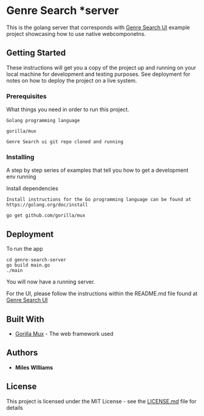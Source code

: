 # Genre Search *server

This is the golang server that corresponds with [Genre Search UI](https://www.github.com/MilesWilliams/genre-search-ui)  example project showcasing how to use native webcomponetns.

## Getting Started

These instructions will get you a copy of the project up and running on your local machine for development and testing purposes. See deployment for notes on how to deploy the project on a live system.

### Prerequisites

What things you need in order to run this project.
```
Golang programming language 
```
```
gorilla/mux
```
```
Genre Search ui git repo cloned and running
```

### Installing

A step by step series of examples that tell you how to get a development env running

Install dependencies
```
Install instructions for the Go programming language can be found at https://golang.org/doc/install
```
```
go get github.com/gorilla/mux
```

## Deployment

To run the app
```
cd genre-search-server
go build main.go
./main
```

You will now have a running server.

For the UI, please follow the instructions within the README.md file found at [Genre Search UI](https://www.github.com/MilesWilliams/genre-search-ui)

## Built With

* [Gorilla Mux](http://www.dropwizard.io/1.0.2/docs/) - The web framework used


## Authors

* **Miles WIlliams**

## License

This project is licensed under the MIT License - see the [LICENSE.md](LICENSE.md) file for details

